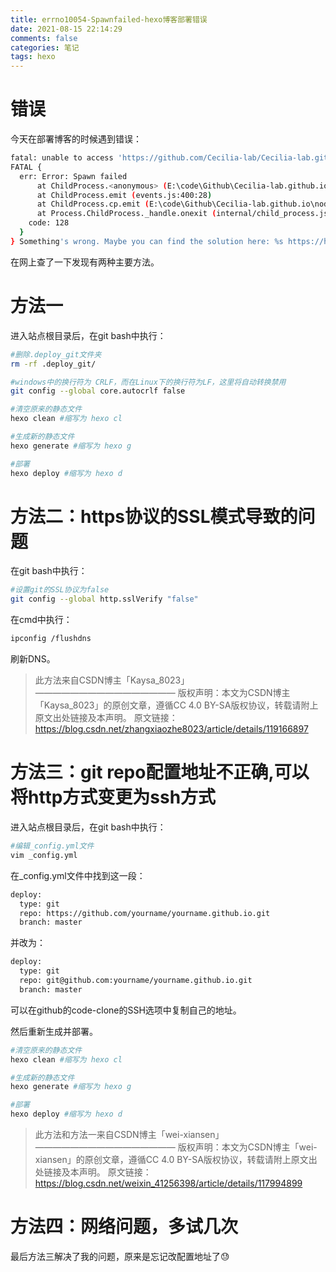 ```yaml
---
title: errno10054-Spawnfailed-hexo博客部署错误
date: 2021-08-15 22:14:29
comments: false
categories: 笔记
tags: hexo
---
```

# 错误
今天在部署博客的时候遇到错误：
```sh
fatal: unable to access 'https://github.com/Cecilia-lab/Cecilia-lab.github.io/': OpenSSL SSL_read: Connection was reset, errno 10054
FATAL {
  err: Error: Spawn failed
      at ChildProcess.<anonymous> (E:\code\Github\Cecilia-lab.github.io\node_modules\hexo-util\lib\spawn.js:51:21)
      at ChildProcess.emit (events.js:400:28)
      at ChildProcess.cp.emit (E:\code\Github\Cecilia-lab.github.io\node_modules\cross-spawn\lib\enoent.js:34:29)
      at Process.ChildProcess._handle.onexit (internal/child_process.js:277:12) {
    code: 128
  }
} Something's wrong. Maybe you can find the solution here: %s https://hexo.io/docs/troubleshooting.html
```
在网上查了一下发现有两种主要方法。

# 方法一
进入站点根目录后，在git bash中执行：
```sh
#删除.deploy_git文件夹
rm -rf .deploy_git/

#windows中的换行符为 CRLF，而在Linux下的换行符为LF，这里将自动转换禁用
git config --global core.autocrlf false

#清空原来的静态文件
hexo clean #缩写为 hexo cl

#生成新的静态文件
hexo generate #缩写为 hexo g

#部署
hexo deploy #缩写为 hexo d
```
# 方法二：https协议的SSL模式导致的问题

在git bash中执行：
```sh
#设置git的SSL协议为false
git config --global http.sslVerify "false"
```
在cmd中执行：
```sh 
ipconfig /flushdns
```
刷新DNS。

>此方法来自CSDN博主「Kaysa_8023」
————————————————
版权声明：本文为CSDN博主「Kaysa_8023」的原创文章，遵循CC 4.0 BY-SA版权协议，转载请附上原文出处链接及本声明。
原文链接：https://blog.csdn.net/zhangxiaozhe8023/article/details/119166897


# 方法三：git repo配置地址不正确,可以将http方式变更为ssh方式
进入站点根目录后，在git bash中执行：
```sh
#编辑_config.yml文件
vim _config.yml
```
在_config.yml文件中找到这一段：
```sh
deploy:
  type: git
  repo: https://github.com/yourname/yourname.github.io.git
  branch: master
```
并改为：
```sh
deploy:
  type: git
  repo: git@github.com:yourname/yourname.github.io.git
  branch: master
```
可以在github的code-clone的SSH选项中复制自己的地址。

然后重新生成并部署。
```sh
#清空原来的静态文件
hexo clean #缩写为 hexo cl

#生成新的静态文件
hexo generate #缩写为 hexo g

#部署
hexo deploy #缩写为 hexo d
```
>此方法和方法一来自CSDN博主「wei-xiansen」
————————————————
版权声明：本文为CSDN博主「wei-xiansen」的原创文章，遵循CC 4.0 BY-SA版权协议，转载请附上原文出处链接及本声明。
原文链接：https://blog.csdn.net/weixin_41256398/article/details/117994899

# 方法四：网络问题，多试几次

最后方法三解决了我的问题，原来是忘记改配置地址了😓